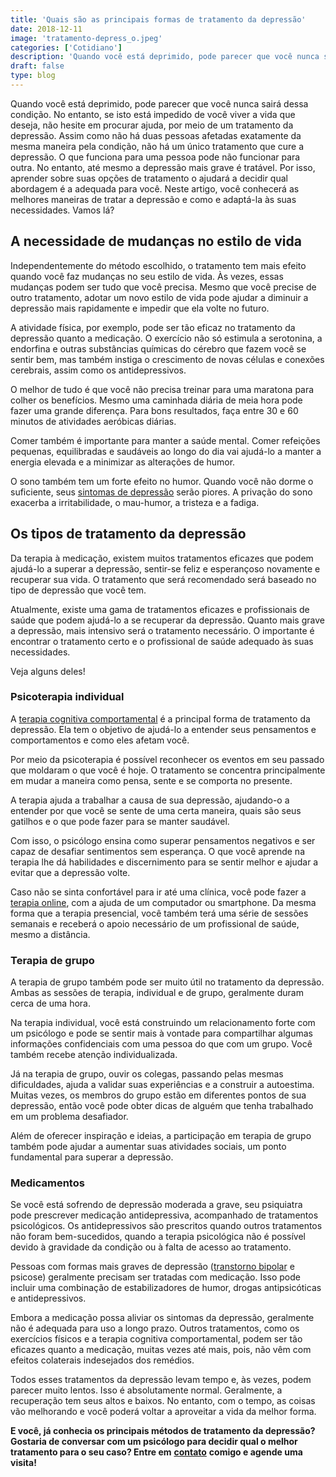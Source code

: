 ```yaml
---
title: 'Quais são as principais formas de tratamento da depressão'
date: 2018-12-11
image: 'tratamento-depress_o.jpeg'
categories: ['Cotidiano']
description: 'Quando você está deprimido, pode parecer que você nunca sairá dessa condição. '
draft: false
type: blog
---
```


Quando você está deprimido, pode parecer que você nunca sairá dessa condição. No entanto, se isto está impedido de você viver a vida que deseja, não hesite em procurar ajuda, por meio de um tratamento da depressão.
Assim como não há duas pessoas afetadas exatamente da mesma maneira pela condição, não há um único tratamento que cure a depressão. O que funciona para uma pessoa pode não funcionar para outra.
No entanto, até mesmo a depressão mais grave é tratável. Por isso, aprender sobre suas opções de tratamento o ajudará a decidir qual abordagem é a adequada para você.
Neste artigo, você conhecerá as melhores maneiras de tratar a depressão e como e adaptá-la às suas necessidades.
Vamos lá?

## **A necessidade de mudanças no estilo de vida**

Independentemente do método escolhido, o tratamento tem mais efeito quando você faz mudanças no seu estilo de vida. Às vezes, essas mudanças podem ser tudo que você precisa. Mesmo que você precise de outro tratamento, adotar um novo estilo de vida pode ajudar a diminuir a depressão mais rapidamente e impedir que ela volte no futuro.

A atividade física, por exemplo, pode ser tão eficaz no tratamento da depressão quanto a medicação. O exercício não só estimula a serotonina, a endorfina e outras substâncias químicas do cérebro que fazem você se sentir bem, mas também instiga o crescimento de novas células e conexões cerebrais, assim como os antidepressivos.

O melhor de tudo é que você não precisa treinar para uma maratona para colher os benefícios. Mesmo uma caminhada diária de meia hora pode fazer uma grande diferença. Para bons resultados, faça entre 30 e 60 minutos de atividades aeróbicas diárias.

Comer também é importante para manter a saúde mental. Comer refeições pequenas, equilibradas e saudáveis ao longo do dia vai ajudá-lo a manter a energia elevada e a minimizar as alterações de humor.

O sono também tem um forte efeito no humor. Quando você não dorme o suficiente, seus [sintomas de depressão](/8-sintomas-de-depressao-que-voce-precisa-reconhecer/) serão piores. A privação do sono exacerba a irritabilidade, o mau-humor, a tristeza e a fadiga.

## **Os tipos de tratamento da depressão**

Da terapia à medicação, existem muitos tratamentos eficazes que podem ajudá-lo a superar a depressão, sentir-se feliz e esperançoso novamente e recuperar sua vida. O tratamento que será recomendado será baseado no tipo de depressão que você tem.

Atualmente, existe uma gama de tratamentos eficazes e profissionais de saúde que podem ajudá-lo a se recuperar da depressão. Quanto mais grave a depressão, mais intensivo será o tratamento necessário. O importante é encontrar o tratamento certo e o profissional de saúde adequado às suas necessidades.

Veja alguns deles!

### **Psicoterapia individual**

A [terapia cognitiva comportamental](/como-funciona-a-terapia-cognitiva-comportamental/) é a principal forma de tratamento da depressão. Ela tem o objetivo de ajudá-lo a entender seus pensamentos e comportamentos e como eles afetam você.

Por meio da psicoterapia é possível reconhecer os eventos em seu passado que moldaram o que você é hoje. O tratamento se concentra principalmente em mudar a maneira como pensa, sente e se comporta no presente.

A terapia ajuda a trabalhar a causa de sua depressão, ajudando-o a entender por que você se sente de uma certa maneira, quais são seus gatilhos e o que pode fazer para se manter saudável.

Com isso, o psicólogo ensina como superar pensamentos negativos e ser capaz de desafiar sentimentos sem esperança. O que você aprende na terapia lhe dá habilidades e discernimento para se sentir melhor e ajudar a evitar que a depressão volte.

Caso não se sinta confortável para ir até uma clínica, você pode fazer a [terapia online](/psicologo-online/), com a ajuda de um computador ou smartphone. Da mesma forma que a terapia presencial, você também terá uma série de sessões semanais e receberá o apoio necessário de um profissional de saúde, mesmo a distância.

### **Terapia de grupo**

A terapia de grupo também pode ser muito útil no tratamento da depressão. Ambas as sessões de terapia, individual e de grupo, geralmente duram cerca de uma hora.

Na terapia individual, você está construindo um relacionamento forte com um psicólogo e pode se sentir mais à vontade para compartilhar algumas informações confidenciais com uma pessoa do que com um grupo. Você também recebe atenção individualizada.

Já na terapia de grupo, ouvir os colegas, passando pelas mesmas dificuldades, ajuda a validar suas experiências e a construir a autoestima. Muitas vezes, os membros do grupo estão em diferentes pontos de sua depressão, então você pode obter dicas de alguém que tenha trabalhado em um problema desafiador.

Além de oferecer inspiração e ideias, a participação em terapia de grupo também pode ajudar a aumentar suas atividades sociais, um ponto fundamental para superar a depressão.

### **Medicamentos**

Se você está sofrendo de depressão moderada a grave, seu psiquiatra pode prescrever medicação antidepressiva, acompanhado de tratamentos psicológicos. Os antidepressivos são prescritos quando outros tratamentos não foram bem-sucedidos, quando a terapia psicológica não é possível devido à gravidade da condição ou à falta de acesso ao tratamento.

Pessoas com formas mais graves de depressão ([transtorno bipolar](/o-que-e-uma-pessoa-bipolar-e-como-saber-se-sofro-desse-mal/) e psicose) geralmente precisam ser tratadas com medicação. Isso pode incluir uma combinação de estabilizadores de humor, drogas antipsicóticas e antidepressivos.

Embora a medicação possa aliviar os sintomas da depressão, geralmente não é adequada para uso a longo prazo. Outros tratamentos, como os exercícios físicos e a terapia cognitiva comportamental, podem ser tão eficazes quanto a medicação, muitas vezes até mais, pois, não vêm com efeitos colaterais indesejados dos remédios.

Todos esses tratamentos da depressão levam tempo e, às vezes, podem parecer muito lentos. Isso é absolutamente normal. Geralmente, a recuperação tem seus altos e baixos. No entanto, com o tempo, as coisas vão melhorando e você poderá voltar a aproveitar a vida da melhor forma.

**E você, já conhecia os principais métodos de tratamento da depressão? Gostaria de conversar com um psicólogo para decidir qual o melhor tratamento para o seu caso? Entre em** **[contato](/contato/)** **comigo e agende uma visita!**
